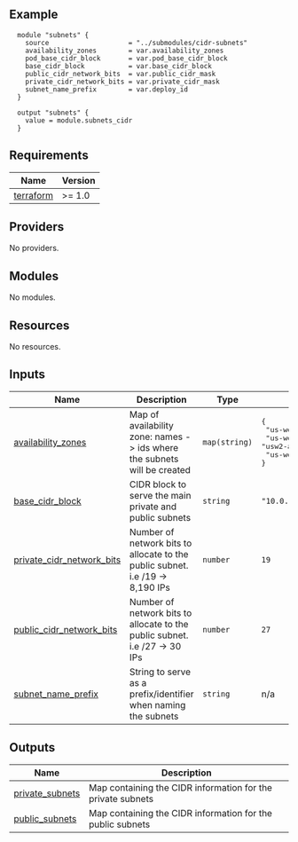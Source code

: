 ## Example
```hcl
  module "subnets" {
    source                    = "../submodules/cidr-subnets"
    availability_zones        = var.availability_zones
    pod_base_cidr_block       = var.pod_base_cidr_block
    base_cidr_block           = var.base_cidr_block
    public_cidr_network_bits  = var.public_cidr_mask
    private_cidr_network_bits = var.private_cidr_mask
    subnet_name_prefix        = var.deploy_id
  }

  output "subnets" {
    value = module.subnets_cidr
  }
```

<!-- BEGINNING OF PRE-COMMIT-TERRAFORM DOCS HOOK -->
## Requirements

| Name | Version |
|------|---------|
| <a name="requirement_terraform"></a> [terraform](#requirement\_terraform) | >= 1.0 |

## Providers

No providers.

## Modules

No modules.

## Resources

No resources.

## Inputs

| Name | Description | Type | Default | Required |
|------|-------------|------|---------|:--------:|
| <a name="input_availability_zones"></a> [availability\_zones](#input\_availability\_zones) | Map of availability zone: names - >  ids where the subnets will be created | `map(string)` | <pre>{<br>  "us-west-2a": "usw2-az1",<br>  "us-west-2b": "usw2-az2",<br>  "us-west-2c": "usw2-az3"<br>}</pre> | no |
| <a name="input_base_cidr_block"></a> [base\_cidr\_block](#input\_base\_cidr\_block) | CIDR block to serve the main private and public subnets | `string` | `"10.0.0.0/16"` | no |
| <a name="input_private_cidr_network_bits"></a> [private\_cidr\_network\_bits](#input\_private\_cidr\_network\_bits) | Number of network bits to allocate to the public subnet. i.e /19 -> 8,190 IPs | `number` | `19` | no |
| <a name="input_public_cidr_network_bits"></a> [public\_cidr\_network\_bits](#input\_public\_cidr\_network\_bits) | Number of network bits to allocate to the public subnet. i.e /27 -> 30 IPs | `number` | `27` | no |
| <a name="input_subnet_name_prefix"></a> [subnet\_name\_prefix](#input\_subnet\_name\_prefix) | String to serve as a prefix/identifier when naming the subnets | `string` | n/a | yes |

## Outputs

| Name | Description |
|------|-------------|
| <a name="output_private_subnets"></a> [private\_subnets](#output\_private\_subnets) | Map containing the CIDR information for the private subnets |
| <a name="output_public_subnets"></a> [public\_subnets](#output\_public\_subnets) | Map containing the CIDR information for the public subnets |
<!-- END OF PRE-COMMIT-TERRAFORM DOCS HOOK -->
